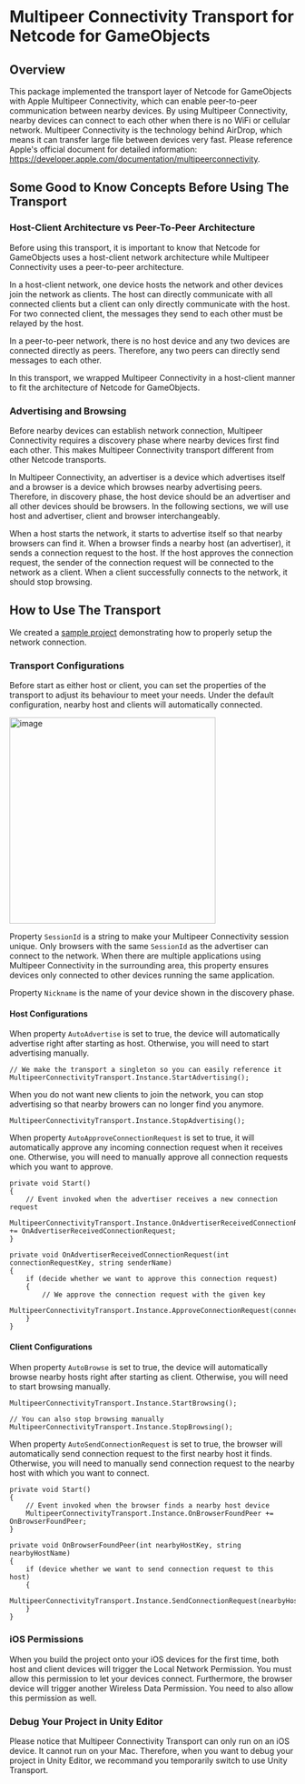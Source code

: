 # Multipeer Connectivity Transport for Netcode for GameObjects

## Overview

This package implemented the transport layer of Netcode for GameObjects with Apple Multipeer Connectivity, which can enable peer-to-peer communication between nearby devices. By using Multipeer Connectivity, nearby devices can connect to each other when there is no WiFi or cellular network. Multipeer Connectivity is the technology behind AirDrop, which means it can transfer large file between devices very fast. Please reference Apple's official document for detailed information: https://developer.apple.com/documentation/multipeerconnectivity.

## Some Good to Know Concepts Before Using The Transport

### Host-Client Architecture vs Peer-To-Peer Architecture

Before using this transport, it is important to know that Netcode for GameObjects uses a host-client network architecture while Multipeer Connectivity uses a peer-to-peer architecture.

In a host-client network, one device hosts the network and other devices join the network as clients. The host can directly communicate with all connected clients but a client can only directly communicate with the host. For two connected client, the messages they send to each other must be relayed by the host.

In a peer-to-peer network, there is no host device and any two devices are connected directly as peers. Therefore, any two peers can directly send messages to each other.

In this transport, we wrapped Multipeer Connectivity in a host-client manner to fit the architecture of Netcode for GameObjects.

### Advertising and Browsing

Before nearby devices can establish network connection, Multipeer Connectivity requires a discovery phase where nearby devices first find each other. This makes Multipeer Connectivity transport different from other Netcode transports.

In Multipeer Connectivity, an advertiser is a device which advertises itself and a browser is a device which browses nearby advertising peers. Therefore, in discovery phase, the host device should be an advertiser and all other devices should be browsers. In the following sections, we will use host and advertiser, client and browser interchangeably.

When a host starts the network, it starts to advertise itself so that nearby browsers can find it. When a browser finds a nearby host (an advertiser), it sends a connection request to the host. If the host approves the connection request, the sender of the connection request will be connected to the network as a client. When a client successfully connects to the network, it should stop browsing.

## How to Use The Transport

We created a [sample project](https://github.com/holoi/UnityNetcodeMPCTransportSample) demonstrating how to properly setup the network connection.

### Transport Configurations

Before start as either host or client, you can set the properties of the transport to adjust its behaviour to meet your needs. Under the default configuration, nearby host and clients will automatically connected.

<img width="363" alt="image" src="https://user-images.githubusercontent.com/44870300/217411500-35190153-683c-46a0-be16-34be3472f341.png">

Property `SessionId` is a string to make your Multipeer Connectivity session unique. Only browsers with the same `SessionId` as the advertiser can connect to the network. When there are multiple applications using Multipeer Connectivity in the surrounding area, this property ensures devices only connected to other devices running the same application.

Property `Nickname` is the name of your device shown in the discovery phase.

#### Host Configurations

When property `AutoAdvertise` is set to true, the device will automatically advertise right after starting as host. Otherwise, you will need to start advertising manually.

```
// We make the transport a singleton so you can easily reference it
MultipeerConnectivityTransport.Instance.StartAdvertising();
```

When you do not want new clients to join the network, you can stop advertising so that nearby browers can no longer find you anymore.

```
MultipeerConnectivityTransport.Instance.StopAdvertising();
```

When property `AutoApproveConnectionRequest` is set to true, it will automatically approve any incoming connection request when it receives one. Otherwise, you will need to manually approve all connection requests which you want to approve.

```
private void Start()
{
    // Event invoked when the advertiser receives a new connection request
    MultipeerConnectivityTransport.Instance.OnAdvertiserReceivedConnectionRequest += OnAdvertiserReceivedConnectionRequest;
}

private void OnAdvertiserReceivedConnectionRequest(int connectionRequestKey, string senderName) 
{
    if (decide whether we want to approve this connection request) 
    {
        // We approve the connection request with the given key
        MultipeerConnectivityTransport.Instance.ApproveConnectionRequest(connectionRequestKey);
    }
}
```

#### Client Configurations

When property `AutoBrowse` is set to true, the device will automatically browse nearby hosts right after starting as client. Otherwise, you will need to start browsing manually.

```
MultipeerConnectivityTransport.Instance.StartBrowsing();

// You can also stop browsing manually
MultipeerConnectivityTransport.Instance.StopBrowsing();
```

When property `AutoSendConnectionRequest` is set to true, the browser will automatically send connection request to the first nearby host it finds. Otherwise, you will need to manually send connection request to the nearby host with which you want to connect.

```
private void Start()
{
    // Event invoked when the browser finds a nearby host device
    MultipeerConnectivityTransport.Instance.OnBrowserFoundPeer += OnBrowserFoundPeer;
}

private void OnBrowserFoundPeer(int nearbyHostKey, string nearbyHostName)
{
    if (device whether we want to send connection request to this host)
    {
        MultipeerConnectivityTransport.Instance.SendConnectionRequest(nearbyHostKey);
    }
}
```

### iOS Permissions

When you build the project onto your iOS devices for the first time, both host and client devices will trigger the Local Network Permission. You must allow this permission to let your devices connect. Furthermore, the browser device will trigger another Wireless Data Permission. You need to also allow this permission as well.

### Debug Your Project in Unity Editor

Please notice that Multipeer Connectivity Transport can only run on an iOS device. It cannot run on your Mac. Therefore, when you want to debug your project in Unity Editor, we recommand you temporarily switch to use Unity Transport.

